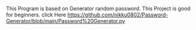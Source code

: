 This Program is based on Generator random password.
This Project is good for beginners.
click Here https://github.com/nikku0802/Password-Generator/blob/main/Password%20Generator.py

